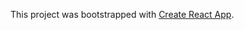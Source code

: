 
This project was bootstrapped with [Create React App](https://github.com/facebook/create-react-app).



